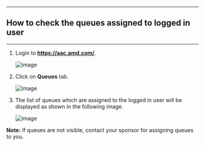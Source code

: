 ***
## How to check the queues assigned to logged in user
***

1. Login to **https://aac.amd.com/**.

      ![image](https://github.com/amddcgpuce/AMDAcceleratorCloudGuides/assets/137475062/5e90b2dc-1f9d-46e6-a875-980df97f1248)
        
2. Click on **Queues** tab.
   
   ![image](https://github.com/amddcgpuce/AMDAcceleratorCloudGuides/assets/137475062/7a391c33-91c5-43e4-9326-3472cd265a33)   

3. The list of queues which are assigned to the logged in user will be displayed as shown in the following image.

      ![image](https://github.com/amddcgpuce/AMDAcceleratorCloudGuides/assets/137475062/56cb63bf-5f63-4827-99d0-11e6311f8827)

**Note:** If queues are not visible, contact your sponsor for assigning queues to you.

